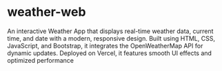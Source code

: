 # weather-web
 An interactive Weather App that displays real-time weather data, current time, and date with a modern, responsive design. Built using HTML, CSS, JavaScript, and Bootstrap, it integrates the OpenWeatherMap API for dynamic updates. Deployed on Vercel, it features smooth UI effects and optimized performance
